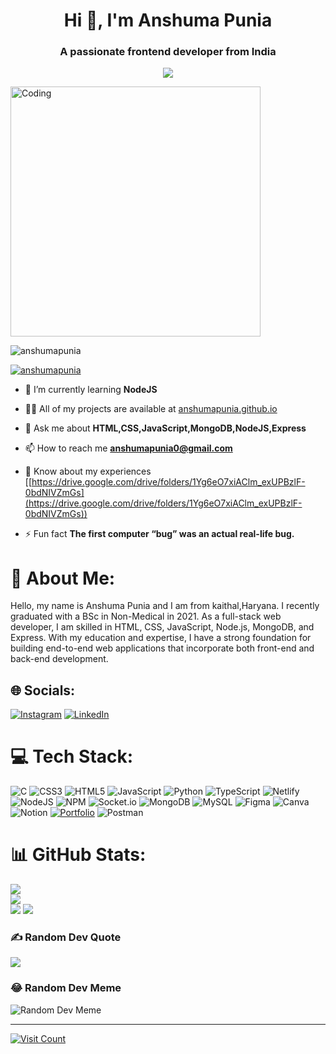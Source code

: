 <h1 align="center">Hi 👋, I'm Anshuma Punia</h1>
<h3 align="center">A passionate frontend developer from India</h3>

<p align="center" color:"red">
     <a href="https://github.com/DenverCoder1/readme-typing-svg">
          <img src="https://readme-typing-svg.demolab.com/?lines=Hello! I am Anshuma Punia 🏽; I am a Full-Stack%20Web%20Developer 🏻‍💻; interested in Coding 🏃‍♂️♂️;Curious%20to%20learn%20new%20things !&font=Fira%20Code&center=true&width=440&height=45&color=#37bcf7&vCenter=true&size=22&pause=1000"></a>
      </p>

<img align="" alt="Coding" width="400" src="https://media.tenor.com/qJ5evVs-_uUAAAAC/coding.gif" />

<p align="left"> <img src="https://komarev.com/ghpvc/?username=anshumapunia&label=Profile%20views&color=0e75b6&style=flat" alt="anshumapunia" /> </p>

<p align="left"> <a href="https://github.com/ryo-ma/github-profile-trophy"><img src="https://github-profile-trophy.vercel.app/?username=anshumapunia" alt="anshumapunia" /></a> </p>


- 🌱 I’m currently learning **NodeJS**

- 👨‍💻 All of my projects are available at [anshumapunia.github.io](https://anshumapunia.github.io)

- 💬 Ask me about **HTML,CSS,JavaScript,MongoDB,NodeJS,Express**

- 📫 How to reach me **anshumapunia0@gmail.com**

- 📄 Know about my experiences [[https://drive.google.com/drive/folders/1Yg6eO7xiAClm_exUPBzlF-0bdNIVZmGs](https://drive.google.com/drive/folders/1Yg6eO7xiAClm_exUPBzlF-0bdNIVZmGs))

- ⚡ Fun fact **The first computer “bug” was an actual real-life bug.**

# 💫 About Me:
Hello, my name is Anshuma Punia and I am from kaithal,Haryana. I recently graduated with a BSc in Non-Medical in 2021. As a full-stack web developer, I am skilled in HTML, CSS, JavaScript, Node.js, MongoDB, and Express. With my education and expertise, I have a strong foundation for building end-to-end web applications that incorporate both front-end and back-end development.


## 🌐 Socials:
[![Instagram](https://img.shields.io/badge/Instagram-%23E4405F.svg?logo=Instagram&logoColor=white)](https://instagram.com/anshuma_punia) [![LinkedIn](https://img.shields.io/badge/LinkedIn-%230077B5.svg?logo=linkedin&logoColor=white)](https://www.linkedin.com/in/anshuma-punia/)

# 💻 Tech Stack:
![C](https://img.shields.io/badge/c-%2300599C.svg?style=for-the-badge&logo=c&logoColor=white) ![CSS3](https://img.shields.io/badge/css3-%231572B6.svg?style=for-the-badge&logo=css3&logoColor=white) ![HTML5](https://img.shields.io/badge/html5-%23E34F26.svg?style=for-the-badge&logo=html5&logoColor=white) ![JavaScript](https://img.shields.io/badge/javascript-%23323330.svg?style=for-the-badge&logo=javascript&logoColor=%23F7DF1E) ![Python](https://img.shields.io/badge/python-3670A0?style=for-the-badge&logo=python&logoColor=ffdd54) ![TypeScript](https://img.shields.io/badge/typescript-%23007ACC.svg?style=for-the-badge&logo=typescript&logoColor=white) ![Netlify](https://img.shields.io/badge/netlify-%23000000.svg?style=for-the-badge&logo=netlify&logoColor=#00C7B7) ![NodeJS](https://img.shields.io/badge/node.js-6DA55F?style=for-the-badge&logo=node.js&logoColor=white) ![NPM](https://img.shields.io/badge/NPM-%23000000.svg?style=for-the-badge&logo=npm&logoColor=white) ![Socket.io](https://img.shields.io/badge/Socket.io-black?style=for-the-badge&logo=socket.io&badgeColor=010101) ![MongoDB](https://img.shields.io/badge/MongoDB-%234ea94b.svg?style=for-the-badge&logo=mongodb&logoColor=white) ![MySQL](https://img.shields.io/badge/mysql-%2300f.svg?style=for-the-badge&logo=mysql&logoColor=white) 	![Figma](https://img.shields.io/badge/figma-%23F24E1E.svg?style=for-the-badge&logo=figma&logoColor=white) ![Canva](https://img.shields.io/badge/Canva-%2300C4CC.svg?style=for-the-badge&logo=Canva&logoColor=white) ![Notion](https://img.shields.io/badge/Notion-%23000000.svg?style=for-the-badge&logo=notion&logoColor=white) [![Portfolio](https://img.shields.io/badge/Portfolio-%23000000.svg?style=for-the-badge&logo=firefox&logoColor=#FF7139)](https://anshumapunia.github.io/) ![Postman](https://img.shields.io/badge/Postman-FF6C37?style=for-the-badge&logo=postman&logoColor=white)
# 📊 GitHub Stats:
![](https://github-readme-stats.vercel.app/api?username=anshumapunia&theme=dark&hide_border=false&include_all_commits=true&count_private=true)<br/>
![](https://github-readme-streak-stats.herokuapp.com/?user=anshumapunia&theme=dark&hide_border=false)<br/>
![](https://github-readme-stats.vercel.app/api/top-langs/?username=anshumapunia&theme=dark&hide_border=false&include_all_commits=true&count_private=true&layout=compact)
![](https://github-readme-activity-graph.cyclic.app/graph?username=anshumapunia&count_private=true&theme=react-dark&hide_border=true)

### ✍️ Random Dev Quote
![](https://quotes-github-readme.vercel.app/api?type=horizontal&theme=radical)

### 😂 Random Dev Meme
![Random Dev Meme](https://example.com/meme.jpg)

---

[![Visit Count](https://visitcount.itsvg.in/api?id=anshumapunia&icon=0&color=0)](https://visitcount.itsvg.in)


<!-- Proudly created with GPRM ( https://gprm.itsvg.in ) -->
